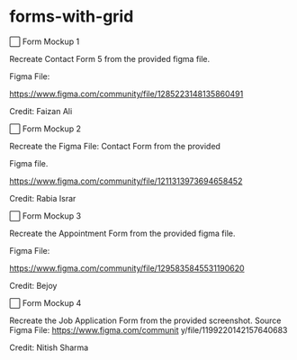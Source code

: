 # forms-with-grid
⬜️ Form Mockup 1

Recreate Contact Form 5 from the provided figma file.

Figma File:

https://www.figma.com/community/file/1285223148135860491

Credit: Faizan Ali

⬜️ Form Mockup 2

Recreate the Figma File: Contact Form from the provided 

Figma file.

https://www.figma.com/community/file/1211313973694658452

Credit: Rabia Israr

⬜️ Form Mockup 3

Recreate the Appointment Form from the provided figma file.

Figma File:

https://www.figma.com/community/file/1295835845531190620

Credit: Bejoy

⬜️ Form Mockup 4

Recreate the Job Application Form from the provided screenshot. Source Figma File: https://www.figma.com/communit y/file/1199220142157640683

Credit: Nitish Sharma